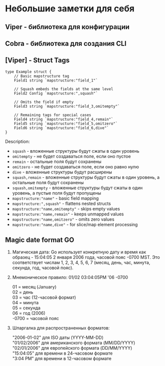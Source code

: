 # Небольшие заметки для себя
## Viper - библиотека для конфигурации
## Cobra - библиотека для создания CLI

## [Viper] - Struct Tags
```
type Example struct {
    // Basic mapstructure tag
    Field1 string `mapstructure:"field_1"`

    // Squash embeds the fields at the same level
    Field2 Config `mapstructure:",squash"`

    // Omits the field if empty
    Field3 string `mapstructure:"field_3,omitempty"`

    // Remaining tags for special cases
    Field4 string `mapstructure:"field_4,remain"`
    Field5 string `mapstructure:"field_5,omitzero"`
    Field6 string `mapstructure:"field_6,dive"`
}
```
Description:
* `squash` - вложенные структуры будут сжаты в один уровень
* `omitempty` - не будет создаваться поле, если оно пустое
* `remain` - остальные поля будут сохранены
* `omitzero` - не будет создаваться поле, если оно равно нулю
* `dive` - вложенные структуры будут расширены
* `squash,remain` - вложенные структуры будут сжаты в один уровень, а остальные поля будут сохранены
* `squash,omitempty` - вложенные структуры будут сжаты в один уровень, а пустые поля будут пропущены
* `mapstructure:"name"` - basic field mapping
* `mapstructure:",squash"` - flattens nested structs
* `mapstructure:"name,omitempty"` - skips empty values
* `mapstructure:"name,remain"` - keeps unmapped values
* `mapstructure:"name,omitzero"` - omits zero values
* `mapstructure:"name,dive"` - for slice/map element processing

## Magic date format GO
1. Магическая дата: Go использует конкретную дату и время как образец - 15:04:05 2 января 2006 года, часовой пояс -0700 MST. Это соответствует числам 1, 2, 3, 4, 5, 6, 7 (месяц, день, час, минута, секунда, год, часовой пояс).


2. Мнемоническое правило: 01/02 03:04:05PM '06 -0700

    01 = месяц (January) \
    02 = день \
    03 = час (12-часовой формат) \
    04 = минута \
    05 = секунда \
    06 = год (2006) \
    -0700 = часовой пояс 


3. Шпаргалка для распространенных форматов:

    "2006-01-02" для ISO даты (YYYY-MM-DD) \
    "01/02/2006" для американского формата (MM/DD/YYYY) \
    "02/01/2006" для европейского формата (DD/MM/YYYY) \
    "15:04:05" для времени в 24-часовом формате \
    "3:04 PM" для времени в 12-часовом формате 
